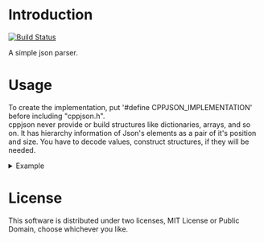 # Introduction
[![Build Status](https://travis-ci.org/taqu/cppjson.svg?branch=master)](https://travis-ci.org/taqu/cppjson)

A simple json parser.

# Usage
To create the implementation, put '#define CPPJSON_IMPLEMENTATION' before including "cppjson.h".  
cppjson never provide or build structures like dictionaries, arrays, and so on. It has hierarchy information of Json's elements as a pair of it's position and size. 
You have to decode values, construct structures, if they will be needed.

<details>
<summary>Example</summary>

```cpp
#define CPPJSON_IMPLEMENTATION
#include "cppjson.h"

void traverse_object(cppjson::JsonProxy proxy);
void traverse_array(cppjson::JsonProxy proxy);
void traverse_keyvalue(cppjson::JsonProxy proxy);
void traverse_arrayvalue(cppjson::JsonProxy proxy);
void traverse_string(cppjson::JsonProxy proxy);
void traverse_number(cppjson::JsonProxy proxy);
void traverse_integer(cppjson::JsonProxy proxy);
void traverse_true(cppjson::JsonProxy proxy);
void traverse_false(cppjson::JsonProxy proxy);
void traverse_null(cppjson::JsonProxy proxy);

void traverse(cppjson::JsonProxy proxy)
{
	using namespace cppjson;
    switch(proxy.type()) {
    case JsonType::Object:
        traverse_object(proxy);
        break;
    case JsonType::Array:
        traverse_array(proxy);
        break;
    case JsonType::KeyValue:
        traverse_keyvalue(proxy);
        break;
    case JsonType::ArrayValue:
        traverse_arrayvalue(proxy);
        break;
    case JsonType::String:
        traverse_string(proxy);
        break;
    case JsonType::Number:
        traverse_number(proxy);
        break;
    case JsonType::Integer:
        traverse_integer(proxy);
        break;
    case JsonType::True:
        traverse_true(proxy);
        break;
    case JsonType::False:
        traverse_false(proxy);
        break;
    case JsonType::Null:
        traverse_null(proxy);
        break;
	}
}

void traverse_object(cppjson::JsonProxy proxy)
{
    using namespace cppjson;
    printf("{");
	for (JsonProxy i = proxy.begin(); i; i = i.next()) {
        JsonType type = i.type();
        char key[128];
        i.key().getString(key);
        printf("%s: ", key);
        traverse(i.value());
        printf(", ");
	}
    printf("}");
}

void traverse_array(cppjson::JsonProxy proxy)
{
    using namespace cppjson;
    printf("[");
    for(JsonProxy i = proxy.begin(); i; i = i.next()) {
        traverse(i);
        printf(", ");
    }
    printf("]");
}

void traverse_keyvalue(cppjson::JsonProxy proxy)
{
    char key[128];
    proxy.key().getString(key);
    printf("%s: ", key);
    traverse(proxy.value());
}

void traverse_arrayvalue(cppjson::JsonProxy proxy)
{
    traverse(proxy.value());
}

void traverse_string(cppjson::JsonProxy proxy)
{
    //correct way to acuire a string
    uint64_t length = proxy.size();
    char* value = reinterpret_cast<char*>(::malloc(length+1));
    if(NULL == value){
        return;
    }
    proxy.getString(value);
    printf("%s", value);
    ::free(value);
}

void traverse_number(cppjson::JsonProxy proxy)
{
    double value = proxy.getFloat64();
    printf("%lf", value);
}

void traverse_integer(cppjson::JsonProxy proxy)
{
    int64_t value = proxy.getInt64();
    printf("%lld", value);
}

void traverse_true(cppjson::JsonProxy proxy)
{
    printf("true");
}

void traverse_false(cppjson::JsonProxy proxy)
{
    printf("false");
}

void traverse_null(cppjson::JsonProxy proxy)
{
    printf("null");
}

void test(const char* path)
{
    FILE* f = fopen(path, "rb");
    if(NULL == f) {
        return;
    }
    struct stat s;
    fstat(fileno(f), &s);
    size_t size = s.st_size;
    char* data = (char*)::malloc(size);
    if(NULL == data || fread(data, size, 1, f) <= 0) {
        fclose(f);
        ::free(data);
        return;
    }
    fclose(f);
    cppjson::JsonReader reader;
    bool result = reader.parse(data, data + size);
    assert(result);
    cppjson::JsonProxy proxy = reader.root();
    traverse(proxy);
    ::free(data);
}

int main(void)
{
	std::vector<File> files;
	gather(files, "../JSONTestSuite/test_parsing/", "*.json");
	test(files);
	
	test("../test00.json");
	return 0;
}
```

</details>

# License
This software is distributed under two licenses, MIT License or Public Domain, choose whichever you like.

